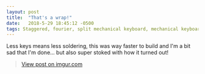 ```yaml
---
layout: post
title:  "That's a wrap!"
date:   2018-5-29 18:45:12 -0500
tags: Staggered, fourier, split mechanical keyboard, mechanical keyboard
---
```


Less keys means less soldering, this was way faster to build and I'm a bit sad that I'm done... but also super stoked with how it turned out!

<blockquote class="imgur-embed-pub" lang="en" data-id="a/cDjCv4Z"><a href="//imgur.com/a/cDjCv4Z">View post on imgur.com</a></blockquote><script async src="//s.imgur.com/min/embed.js" charset="utf-8"></script>